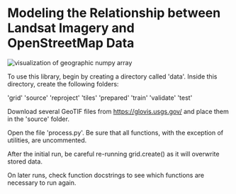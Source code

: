 # Modeling the Relationship between Landsat Imagery and OpenStreetMap Data

![visualization of geographic numpy array](readme_assets/numpy-vis.png)

To use this library, begin by creating a directory called 'data'. Inside this directory, create the following folders:

'grid'
'source'
'reproject'
'tiles'
'prepared'
'train'
'validate'
'test'

Download several GeoTIF files from https://glovis.usgs.gov/ and place them in the 'source' folder.

Open the file 'process.py'. Be sure that all functions, with the exception of utilities, are uncommented. 

After the initial run, be careful re-running grid.create() as it will overwrite stored data.

On later runs, check function docstrings to see which functions are necessary to run again. 
